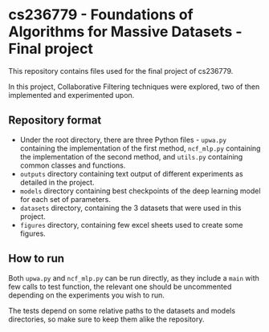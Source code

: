 # cs236779 - Foundations of Algorithms for Massive Datasets - Final project
This repository contains files used for the final project of cs236779.

In this project, Collaborative Filtering techniques were explored, two of then implemented and experimented upon.

## Repository format
- Under the root directory, there are three Python files - `upwa.py` containing the implementation of the first method,
 `ncf_mlp.py` containing the implementation of the second method, and `utils.py` containing common classes and functions.
- `outputs` directory containing text output of different experiments as detailed in the project.
- `models` directory containing best checkpoints of the deep learning model for each set of parameters.
- `datasets` directory, containing the 3 datasets that were used in this project.
- `figures` directory, containing few excel sheets used to create some figures.

## How to run
Both `upwa.py` and `ncf_mlp.py` can be run directly, as they include a `main` with few calls to test function, the relevant one should be 
uncommented depending on the experiments you wish to run.

The tests depend on some relative paths to the datasets and models directories, so make sure to keep them alike the 
repository.